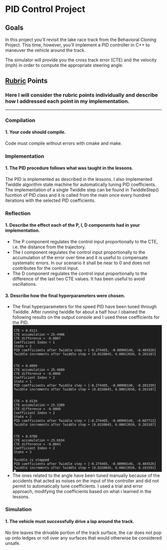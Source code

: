 # **PID Control Project**

## Goals

In this project you'll revisit the lake race track from the Behavioral Cloning Project. This time, however, you'll implement
a PID controller in C++ to maneuver the vehicle around the track.

The simulator will provide you the cross track error (CTE) and the velocity (mph) in order to compute the appropriate steering
angle.

[//]: # "Image References"

[image1]: ./twiddle.png "Twiddle"

## [Rubric](https://review.udacity.com/#!/rubrics/1971/view) Points

### Here I will consider the rubric points individually and describe how I addressed each point in my implementation.  

---

### Compilation

#### 1. Your code should compile.  

Code must compile without errors with cmake and make.

### Implementation

#### 1. The PID procedure follows what was taught in the lessons.

The PID is implemented as described in the lessons. I also implemented Twiddle algorithm state machine for automatically tuning PID coefficients. 
The implementation of a single Twiddle step can be found in TwiddleStep() fucntion of PID class and it is called from the
main once every hundred iterations with the selected PID coefficients. 

### Reflection

#### 1. Describe the effect each of the P, I, D components had in your implementation.

* The P component regulates the control input proportionally to the CTE, i.e. the distance from the trajectory.
* The I component regulates the control input proportionally to the accumulation of the error over time and it is useful to 
  compensate systematic errors. In our scenario it shall be near to 0 and does not contributes for the control input. 
* The D component regulates the control input proportionally to the difference of the last two CTE values. It has been 
  useful to avoid oscillations.

#### 3. Describe how the final hyperparameters were chosen.

* The final hyperparameters for the speed PID have been tuned through Twiddle. After running twiddle for about a half hour I
  obained the following results on the output console and I used these coefficients for the PID.
  ![alt text][image1]
* The ones related to the angle have been tuned manually because of the accidents that acted as noises on the input of the 
controller and did not permit to automatically tune coefficients. I used a trial and error approach, modifying the coefficients
based on what i learned in the lessons.

### Simulation

#### 1. The vehicle must successfully drive a lap around the track.
No tire leaves the drivable portion of the track surface, the car does not pop up onto ledges or roll over any surfaces that would otherwise be considered unsafe.
